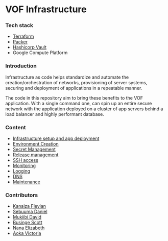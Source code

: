 # VOF Infrastructure 


### Tech stack

- [Terraform](https://www.terraform.io)
- [Packer](https://www.packer.io)
- [Hashicorp Vault](https://www.vaultproject.io)
- Google Compute Platform


### Introduction

Infrastructure as code helps standardize and automate the creation/orchestration of networks, provisioning of server systems, securing and deployment of  applications in a repeatable manner.

The code in this repository aim to bring these benefits to the VOF application. With a single command one, can spin up an entire secure network with the application deployed on a cluster of app servers behind a load balancer and highly performant database. 


### Content

- [Infrastructure setup and app deployment](docs/infrastructure.md)
- [Environment Creation](docs/environment.md)
- [Secret Management](docs/secret_management.md)
- [Release management](docs/release.md)
- [SSH access](docs/ssh.md)
- [Monitoring](docs/monitoring.md)
- [Logging](docs/logging.md)
- [DNS](docs/dns.md)
- [Maintenance](docs/maintenance.md)

### Contributors

- [Kanaiza Flevian](https://github.com/FlevianK)
- [Sebuuma Daniel](https://www.github.com/Sprojects)
- [Mukiibi David](https://github.com/davidmukiibi)
- [Businge Scott](https://github.com/scott45)
- [Nana Elizabeth](https://github.com/natalie-elizabeth)
- [Aoka Victoria](https://github.com/victoriaaoka)
